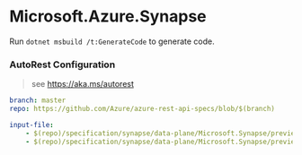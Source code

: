 # Microsoft.Azure.Synapse

Run `dotnet msbuild /t:GenerateCode` to generate code.

### AutoRest Configuration
> see https://aka.ms/autorest

<!--
```yaml
branch: master
repo: D:\code\AzureSDK\azure-rest-api-specs
```
-->

```yaml
branch: master
repo: https://github.com/Azure/azure-rest-api-specs/blob/$(branch)
```

``` yaml
input-file:
    - $(repo)/specification/synapse/data-plane/Microsoft.Synapse/preview/2020-02-01-preview/roleAssignments.json
    - $(repo)/specification/synapse/data-plane/Microsoft.Synapse/preview/2020-02-01-preview/roles.json
```
